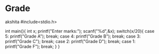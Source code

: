 # Grade
akshita
#include<stdio.h>

int main(){
	int x;
	printf("Enter marks:");
	scanf("%d",&x);
	switch(x/20){
	case 5:
		printf("Grade A");
		break;
	case 4:
		printf("Grade B");
		break;
	case 3:
		printf("Grade C");
		break;
	case 2:
		printf("Grade D");
		break;
	case 1:
		printf("Grade F");
		break;
	}
}

